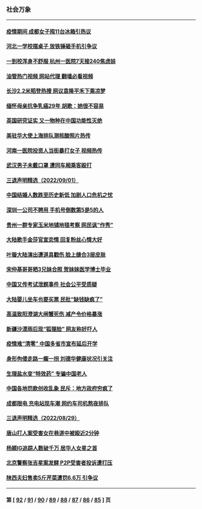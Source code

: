 ### 社会万象
---
#### [疫情期间 成都女子囤11台冰箱引热议](../../pages/ncid282/n13816816.md?09032045) 
#### [河北一学校摆桌子 放铁锤砸手机引争议](../../pages/ncid282/n13816760.md?09032045) 
#### [一到校浑身不舒服 杭州一医院7天接240焦虑娃](../../pages/ncid282/n13816743.md?09032045) 
#### [油管热门视频 网站代理 翻墙必看视频](http://209.222.30.114:81/youtube.html?09032045)
#### [长沙2.2米稻登热搜 网议袁隆平禾下乘凉梦](../../pages/ncid282/n13816688.md?09032045) 
#### [缅怀母亲抗争乳癌29年 胡歌：她很不容易](../../pages/ncid282/n13816451.md?09032045) 
#### [英国研究证实 又一物种在中国功能性灭绝](../../pages/ncid282/n13816431.md?09032045) 
#### [美驻华大使上海排队测核酸照片热传](../../pages/ncid282/n13816123.md?09032045) 
#### [河南一医院投资人当街暴打女子 视频热传](../../pages/ncid282/n13816181.md?09032045) 
#### [武汉男子未戴口罩 遭同车厢乘客殴打](../../pages/ncid282/n13816031.md?09032045) 
#### [三退声明精选（2022/09/01）](../../pages/ncid282/n13815853.md?09032045) 
#### [中国结婚人数跌至历史新低 加剧人口危机之忧](../../pages/ncid282/n13815623.md?09032045) 
#### [深圳一公司不聘用 手机号倒数第5是5的人](../../pages/ncid282/n13815347.md?09032045) 
#### [贵州一群专家玉米地铺地毯考察 网民讽“作秀”](../../pages/ncid282/n13815321.md?09032045) 
#### [大陆歌手金莎官宣恋情 回复粉丝心情大好](../../pages/ncid282/n13814945.md?09032045) 
#### [叶璇大陆演出遭道具戳伤 脸上缝合3层皮肤](../../pages/ncid282/n13814876.md?09032045) 
#### [宋仲基哥哥晒3兄妹合照 贺妹妹医学博士毕业](../../pages/ncid282/n13814905.md?09032045) 
#### [中国又传考试泄题事件 社会公平受质疑](../../pages/ncid282/n13814886.md?09032045) 
#### [大陆婴儿坐车也要买票 民批“缺钱缺疯了”](../../pages/ncid282/n13814495.md?09032045) 
#### [高温致阳澄湖大闸蟹死伤 减产令价格暴涨](../../pages/ncid282/n13814493.md?09032045) 
#### [新疆沙漠雨后现“狐狸脸” 网友称好吓人](../../pages/ncid282/n13814455.md?09032045) 
#### [疫情难“清零” 中国多省市宣布延后开学](../../pages/ncid282/n13814352.md?09032045) 
#### [身形佝偻走路一瘸一拐 刘德华健康状况引关注](../../pages/ncid282/n13814097.md?09032045) 
#### [生理盐水变“特效药” 专骗中国老人](../../pages/ncid282/n13813910.md?09032045) 
#### [中国各地罚款创收乱象 民斥：地方政府穷疯了](../../pages/ncid282/n13813735.md?09032045) 
#### [成都限电 充电站现车潮 网约车司机熬夜排队](../../pages/ncid282/n13813654.md?09032045) 
#### [三退声明精选（2022/08/29）](../../pages/ncid282/n13813459.md?09032045) 
#### [唐山打人案受害女在巷道中被殴近2分钟](../../pages/ncid282/n13812913.md?09032045) 
#### [杨颖IG追踪人数破千万 居华人女星之首](../../pages/ncid282/n13812465.md?09032045) 
#### [北京警察张吉星案发酵 P2P受害者投诉遭打压](../../pages/ncid282/n13812375.md?09032045) 
#### [陕西夫妇售卖5斤芹菜遭罚6.6万 引争议](../../pages/ncid282/n13811679.md?09032045) 

---
#### 第 [ [92](./92.md?09032045) / [91](./91.md?09032045) / [90](./90.md?09032045) / [89](./89.md?09032045) / [88](./88.md?09032045) / [87](./87.md?09032045) / [86](./86.md?09032045) / [85](./85.md?09032045) ] 页
